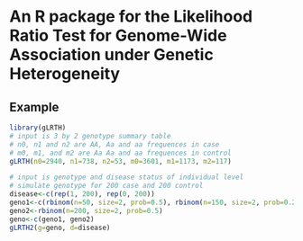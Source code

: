 An R package for the Likelihood Ratio Test for Genome-Wide Association under Genetic Heterogeneity
================

Example
-------

``` r
library(gLRTH)
# input is 3 by 2 genotype summary table
# n0, n1 and n2 are AA, Aa and aa frequences in case
# m0, m1, and m2 are Aa Aa and aa frequences in control
gLRTH(n0=2940, n1=738, n2=53, m0=3601, m1=1173, m2=117)

# input is genotype and disease status of individual level 
# simulate genotype for 200 case and 200 control
disease<-c(rep(1, 200), rep(0, 200))
geno1<-c(rbinom(n=50, size=2, prob=0.5), rbinom(n=150, size=2, prob=0.23))
geno2<-rbinom(n=200, size=2, prob=0.5)
geno<-c(geno1, geno2)
gLRTH2(g=geno, d=disease)
```
